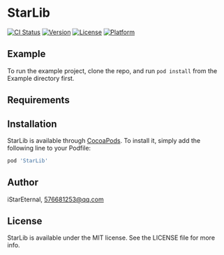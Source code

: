 # StarLib

[![CI Status](https://img.shields.io/travis/iStarEternal/StarLib.svg?style=flat)](https://travis-ci.org/iStarEternal/StarLib)
[![Version](https://img.shields.io/cocoapods/v/StarLib.svg?style=flat)](https://cocoapods.org/pods/StarLib)
[![License](https://img.shields.io/cocoapods/l/StarLib.svg?style=flat)](https://cocoapods.org/pods/StarLib)
[![Platform](https://img.shields.io/cocoapods/p/StarLib.svg?style=flat)](https://cocoapods.org/pods/StarLib)

## Example

To run the example project, clone the repo, and run `pod install` from the Example directory first.

## Requirements

## Installation

StarLib is available through [CocoaPods](https://cocoapods.org). To install
it, simply add the following line to your Podfile:

```ruby
pod 'StarLib'
```

## Author

iStarEternal, 576681253@qq.com

## License

StarLib is available under the MIT license. See the LICENSE file for more info.
